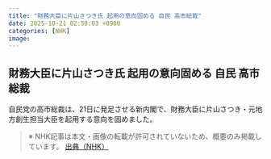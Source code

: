 ```yaml
---
title: "財務大臣に片山さつき氏 起用の意向固める 自民 高市総裁"
date: 2025-10-21 02:50:03 +0900
categories: [NHK]
image: 
---
```

## 財務大臣に片山さつき氏 起用の意向固める 自民 高市総裁

自民党の高市総裁は、21日に発足させる新内閣で、財務大臣に片山さつき・元地方創生担当大臣を起用する意向を固めました。

> ※ NHK記事は本文・画像の転載が許可されていないため、概要のみ掲載しています。
[出典（NHK）](http://www3.nhk.or.jp/news/html/20251021/k10014954601000.html)
